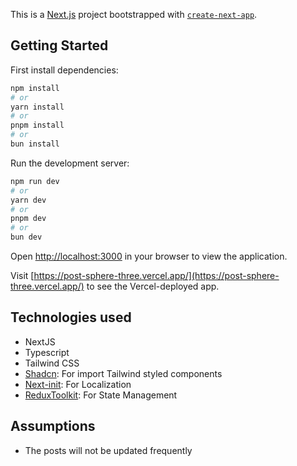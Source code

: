 This is a [Next.js](https://nextjs.org/) project bootstrapped with [`create-next-app`](https://github.com/vercel/next.js/tree/canary/packages/create-next-app).

## Getting Started

First install dependencies:

```bash
npm install
# or
yarn install
# or
pnpm install
# or
bun install
```

Run the development server:

```bash
npm run dev
# or
yarn dev
# or
pnpm dev
# or
bun dev
```

Open [http://localhost:3000](http://localhost:3000) in your browser to view the application.

Visit [https://post-sphere-three.vercel.app/](https://post-sphere-three.vercel.app/) to see the Vercel-deployed app.

## Technologies used

- NextJS
- Typescript
- Tailwind CSS
- [Shadcn](https://ui.shadcn.com/): For import Tailwind styled components
- [Next-init](https://next-intl-docs.vercel.app/): For Localization
- [ReduxToolkit](https://redux-toolkit.js.org/): For State Management

## Assumptions

- The posts will not be updated frequently
